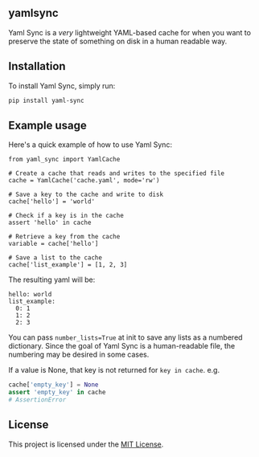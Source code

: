 ## yamlsync

Yaml Sync is a *very* lightweight YAML-based cache for when you want to preserve the state of something on disk in a human readable way.

## Installation

To install Yaml Sync, simply run:

```bash
pip install yaml-sync
```


## Example usage

Here's a quick example of how to use Yaml Sync:

```
from yaml_sync import YamlCache

# Create a cache that reads and writes to the specified file
cache = YamlCache('cache.yaml', mode='rw')

# Save a key to the cache and write to disk
cache['hello'] = 'world'

# Check if a key is in the cache
assert 'hello' in cache

# Retrieve a key from the cache
variable = cache['hello']

# Save a list to the cache
cache['list_example'] = [1, 2, 3]
```

The resulting yaml will be:

```
hello: world
list_example:
  0: 1
  1: 2
  2: 3
```

You can pass `number_lists=True` at init to save any lists as a numbered dictionary. Since the goal of Yaml Sync is a human-readable file, the numbering may be desired in some cases.

If a value is None, that key is not returned for `key in cache`. e.g.

```python
cache['empty_key'] = None
assert 'empty_key' in cache
# AssertionError
```

## License
This project is licensed under the [MIT License](https://opensource.org/license/mit/).